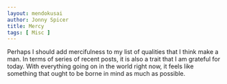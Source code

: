 ```yaml
---
layout: mendokusai
author: Jonny Spicer
title: Mercy
tags: [ Misc ]
---
```

Perhaps I should add mercifulness to my list of qualities that
I think make a man. In terms of series of recent posts, it is also a trait that I am
grateful for today. With everything going on in the world right now, it feels like
something that ought to be borne in mind as much as possible.
